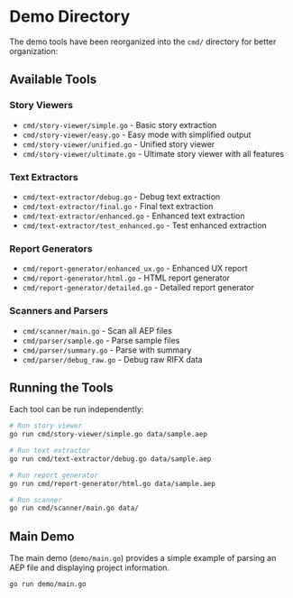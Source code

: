 # Demo Directory

The demo tools have been reorganized into the `cmd/` directory for better organization:

## Available Tools

### Story Viewers
- `cmd/story-viewer/simple.go` - Basic story extraction
- `cmd/story-viewer/easy.go` - Easy mode with simplified output
- `cmd/story-viewer/unified.go` - Unified story viewer
- `cmd/story-viewer/ultimate.go` - Ultimate story viewer with all features

### Text Extractors
- `cmd/text-extractor/debug.go` - Debug text extraction
- `cmd/text-extractor/final.go` - Final text extraction
- `cmd/text-extractor/enhanced.go` - Enhanced text extraction
- `cmd/text-extractor/test_enhanced.go` - Test enhanced extraction

### Report Generators
- `cmd/report-generator/enhanced_ux.go` - Enhanced UX report
- `cmd/report-generator/html.go` - HTML report generator
- `cmd/report-generator/detailed.go` - Detailed report generator

### Scanners and Parsers
- `cmd/scanner/main.go` - Scan all AEP files
- `cmd/parser/sample.go` - Parse sample files
- `cmd/parser/summary.go` - Parse with summary
- `cmd/parser/debug_raw.go` - Debug raw RIFX data

## Running the Tools

Each tool can be run independently:

```bash
# Run story viewer
go run cmd/story-viewer/simple.go data/sample.aep

# Run text extractor
go run cmd/text-extractor/debug.go data/sample.aep

# Run report generator
go run cmd/report-generator/html.go data/sample.aep

# Run scanner
go run cmd/scanner/main.go data/
```

## Main Demo

The main demo (`demo/main.go`) provides a simple example of parsing an AEP file and displaying project information.

```bash
go run demo/main.go
```